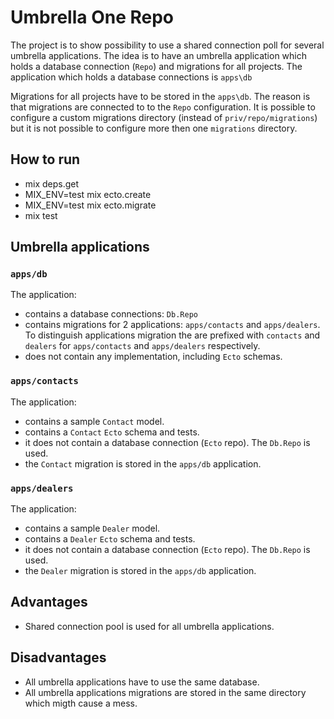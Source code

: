 # Umbrella One Repo

The project is to show possibility to use a shared connection poll for
several umbrella applications. The idea is to have an umbrella application
which holds a database connection (`Repo`) and migrations for all projects.
The application which holds a database connections is `apps\db`

Migrations for all projects have to be stored in the `apps\db`. The reason is that
migrations are connected to to the `Repo` configuration. It is possible to configure 
a custom migrations directory (instead of `priv/repo/migrations`) but it is not 
possible to configure more then one `migrations` directory.

## How to run
- mix deps.get
- MIX_ENV=test mix ecto.create
- MIX_ENV=test mix ecto.migrate
- mix test

## Umbrella applications

### `apps/db`
  The application:
- contains a database connections: `Db.Repo`
- contains migrations for 2 applications: `apps/contacts` and `apps/dealers`. To distinguish 
  applications migration the are prefixed with `contacts` and `dealers` 
  for `apps/contacts` and `apps/dealers` respectively. 
- does not contain any implementation, including `Ecto` schemas.
  
### `apps/contacts`
  The application:
- contains a sample `Contact` model. 
- contains a `Contact` `Ecto` schema and tests.
- it does not contain a database connection (`Ecto` repo). The `Db.Repo` is used.
- the `Contact` migration is stored in the `apps/db` application.  
  
### `apps/dealers`
  The application:
- contains a sample `Dealer` model. 
- contains a `Dealer` `Ecto` schema and tests.
- it does not contain a database connection (`Ecto` repo). The `Db.Repo` is used.
- the `Dealer` migration is stored in the `apps/db` application.  

## Advantages
- Shared connection pool is used for all umbrella applications.
 
## Disadvantages
- All umbrella applications have to use the same database.
- All umbrella applications migrations are stored in the same directory which migth cause a mess.
 
